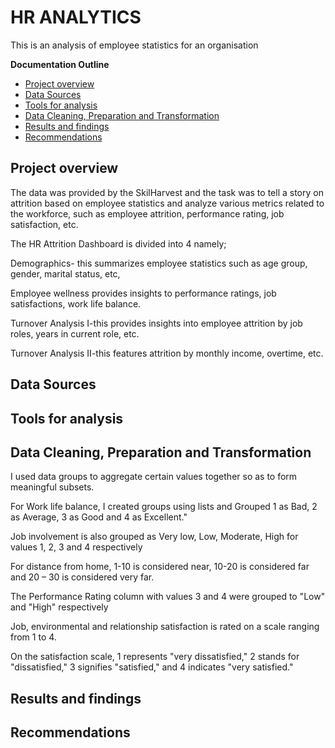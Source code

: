 # HR ANALYTICS

This is an analysis of employee statistics for an organisation

**Documentation Outline**
- [Project overview](#project-overview)
- [Data Sources](#data-sources)
- [Tools for analysis](#tools-for-analysis)
- [Data Cleaning, Preparation and Transformation](#data-cleaning-preparation-and-transformation)
- [Results and findings](#results-and=findings)
- [Recommendations](#recommendations)

## Project overview
The data was provided by the SkilHarvest and the task was to tell a story on attrition based on employee statistics and analyze various metrics related to the workforce, such as employee attrition, performance rating, job satisfaction, etc. 

The HR Attrition Dashboard is divided into 4 namely;

Demographics- this summarizes employee statistics such as age group, gender, marital status, etc, 

Employee wellness provides insights to performance ratings, job satisfactions, work life balance.

Turnover Analysis I-this provides insights into employee attrition by job roles, years in current role, etc.

Turnover Analysis II-this features attrition by monthly income, overtime, etc.

## Data Sources

## Tools for analysis

## Data Cleaning, Preparation and Transformation

I used data groups to aggregate certain values together so as to form meaningful subsets.

For Work life balance, I created groups using lists and Grouped 1 as Bad, 2 as Average, 3 as Good and 4 as Excellent."

Job involvement is also grouped as Very low, Low, Moderate, High for values 1, 2, 3 and 4 respectively

For distance from home, 1-10 is considered near, 10-20 is considered far and 20 – 30 is considered very far. 

The Performance Rating column with values 3 and 4 were grouped to "Low" and "High" respectively

Job, environmental and relationship satisfaction is rated on a scale ranging from 1 to 4. 

On the satisfaction scale, 1 represents "very dissatisfied," 2 stands for "dissatisfied," 3 signifies "satisfied," and 4 indicates "very satisfied." 

## Results and findings


## Recommendations
